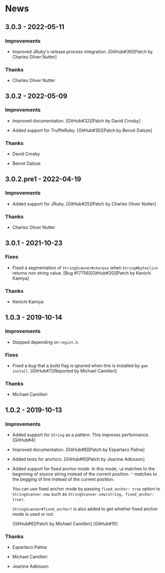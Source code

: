# News

## 3.0.3 - 2022-05-11

### Improvements

  * Improved JRuby's release process integration.
    [GitHub#39][Patch by Charles Oliver Nutter]

### Thanks

  * Charles Oliver Nutter

## 3.0.2 - 2022-05-09

### Improvements

  * Improved documentation.
    [GitHub#32][Patch by David Crosby]

  * Added support for TruffleRuby.
    [GitHub#35][Patch by Benoit Daloze]

### Thanks

  * David Crosby

  * Benoit Daloze

## 3.0.2.pre1 - 2022-04-19

### Improvements

  * Added support for JRuby.
    [GitHub#25][Patch by Charles Oliver Nutter]

### Thanks

  * Charles Oliver Nutter

## 3.0.1 - 2021-10-23

### Fixes

  * Fixed a segmentation of `StringScanner#charpos` when
    `String#byteslice` returns non string value.
    [Bug #17756][GitHub#20][Patch by Kenichi Kamiya]

### Thanks

  * Kenichi Kamiya

## 1.0.3 - 2019-10-14

### Improvements

  * Stopped depending on `regint.h`.

### Fixes

  * Fixed a bug that a build flag is ignored when this is installed by
    `gem install`.
    [GitHub#7][Reported by Michael Camilleri]

### Thanks

  * Michael Camilleri

## 1.0.2 - 2019-10-13

### Improvements

  * Added support for `String` as a pattern. This improves performance.
    [GitHub#4]

  * Improved documentation.
    [GitHub#8][Patch by Espartaco Palma]

  * Added tests for anchors.
    [GitHub#9][Patch by Jeanine Adkisson]

  * Added support for fixed anchor mode. In this mode, `\A` matches to
    the beginning of source string instead of the current
    position. `^` matches to the begging of line instead of the
    current position.

    You can use fixed anchor mode by passing `fixed_anchor: true`
    option to `StringScanner.new` such as `StringScanner.new(string,
    fixed_anchor: true)`.

    `StringScanner#fixed_anchor?` is also added to get whether fixed
    anchor mode is used or not.

    [GitHub#6][Patch by Michael Camilleri]
    [GitHub#10]

### Thanks

  * Espartaco Palma

  * Michael Camilleri

  * Jeanine Adkisson
